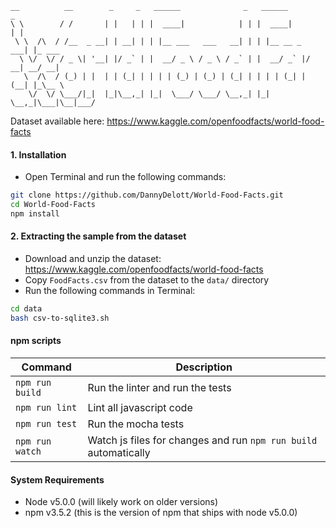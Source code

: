 ```
__          __        _     _   ______              _   ______         _       
\ \        / /       | |   | | |  ____|            | | |  ____|       | |      
 \ \  /\  / /__  _ __| | __| | | |__ ___   ___   __| | | |__ __ _  ___| |_ ___ 
  \ \/  \/ / _ \| '__| |/ _` | |  __/ _ \ / _ \ / _` | |  __/ _` |/ __| __/ __|
   \  /\  / (_) | |  | | (_| | | | | (_) | (_) | (_| | | | | (_| | (__| |_\__ \
    \/  \/ \___/|_|  |_|\__,_| |_|  \___/ \___/ \__,_| |_|  \__,_|\___|\__|___/
```

Dataset available here: https://www.kaggle.com/openfoodfacts/world-food-facts

#### 1. Installation
- Open Terminal and run the following commands:

```bash
git clone https://github.com/DannyDelott/World-Food-Facts.git
cd World-Food-Facts
npm install
```

#### 2. Extracting the sample from the dataset
- Download and unzip the dataset: https://www.kaggle.com/openfoodfacts/world-food-facts
- Copy `FoodFacts.csv` from the dataset to the `data/` directory
- Run the following commands in Terminal:

```bash
cd data
bash csv-to-sqlite3.sh
```

#### npm scripts

Command | Description
---|---
`npm run build` | Run the linter and run the tests
`npm run lint` | Lint all javascript code
`npm run test` | Run the mocha tests
`npm run watch` | Watch js files for changes and run `npm run build` automatically

#### System Requirements
- Node v5.0.0 (will likely work on older versions)
- npm v3.5.2 (this is the version of npm that ships with node v5.0.0)

